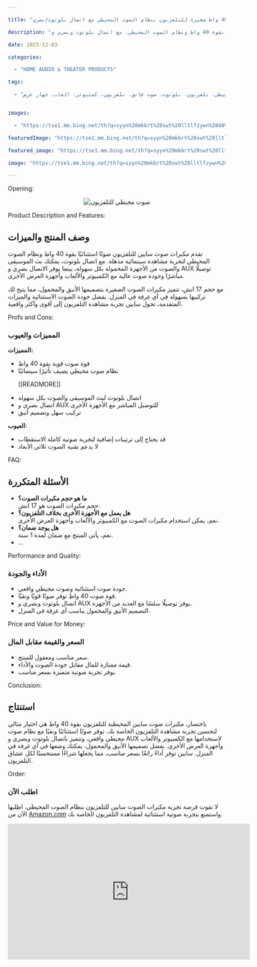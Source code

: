 ---
title: "سايين مكبرات صوت للتلفزيون 40 واط صغيرة للتلفزيون بنظام الصوت المحيطي مع اتصال بلوتوث/بصري/AUX للكمبيوتر/العاب/اجهزة العرض، 17 انش"
description: "تعرف على مكبرات صوت سايين الصغيرة المبتكرة للتلفزيون بقوة 40 واط ونظام الصوت المحيطي. مع اتصال بلوتوث وبصري و AUX، يمكنك استخدامها مع الكمبيوتر والألعاب وأجهزة العرض الأخرى. متوفر بحجم 17 انش، سايين يعد خيارًا مثاليًا لتحسين تجربة مشاهدة التلفزيون الخاصة بك."
date: 2023-12-03
categories:
  - "HOME AUDIO & THEATER PRODUCTS"
tags:
  - "مكبرات صوت، صوت محيطي، تلفزيون، بلوتوث، صوت فائق، تلفزيون، كمبيوتر، العاب، جهاز عرض"

images:
  - "https://tse1.mm.bing.net/th?q=syyn%20mkbrt%20swt%20lltlfzywn%2040%20wt%20sgyr%20lltlfzywn%20bnzm%20lswt%20lmhyty%20m%20tsl%20blwtwth%20bsry%20aux%20llkmbywtr%20l%20b%20jhz%20l%20rd%2017%20nsh%20kode%20asin%20b0c14c2ymx%20tag%20indrajaya%2020"
featuredImage: "https://tse1.mm.bing.net/th?q=syyn%20mkbrt%20swt%20lltlfzywn%2040%20wt%20sgyr%20lltlfzywn%20bnzm%20lswt%20lmhyty%20m%20tsl%20blwtwth%20bsry%20aux%20llkmbywtr%20l%20b%20jhz%20l%20rd%2017%20nsh%20kode%20asin%20b0c14c2ymx%20tag%20indrajaya%2020"
featured_image: "https://tse1.mm.bing.net/th?q=syyn%20mkbrt%20swt%20lltlfzywn%2040%20wt%20sgyr%20lltlfzywn%20bnzm%20lswt%20lmhyty%20m%20tsl%20blwtwth%20bsry%20aux%20llkmbywtr%20l%20b%20jhz%20l%20rd%2017%20nsh%20kode%20asin%20b0c14c2ymx%20tag%20indrajaya%2020"
image: "https://tse1.mm.bing.net/th?q=syyn%20mkbrt%20swt%20lltlfzywn%2040%20wt%20sgyr%20lltlfzywn%20bnzm%20lswt%20lmhyty%20m%20tsl%20blwtwth%20bsry%20aux%20llkmbywtr%20l%20b%20jhz%20l%20rd%2017%20nsh%20kode%20asin%20b0c14c2ymx%20tag%20indrajaya%2020"
---

Opening:

<center><p><img alt="صوت محيطي للتلفزيون" src="https://tse1.mm.bing.net/th?q=image سايين مكبرات صوت للتلفزيون 40 واط صغيرة للتلفزيون بنظام الصوت المحيطي مع اتصال بلوتوث/بصري/AUX للكمبيوتر/العاب/اجهزة العرض، 17 انش (KODE ASIN=B0C14C2YMX, TAG=indrajaya-20)"/></p></center>

Product Description and Features:

<h2>وصف المنتج والميزات</h2>

<p>تقدم مكبرات صوت سايين للتلفزيون صوتًا استثنائيًا بقوة 40 واط ونظام الصوت المحيطي لتجربة مشاهدة سينمائية مذهلة. مع اتصال بلوتوث، يمكنك بث الموسيقى والصوت من الأجهزة المحمولة بكل سهولة، بينما يوفر الاتصال بصري و AUX توصيلًا مباشرًا وجودة صوت عالية مع الكمبيوتر والألعاب وأجهزة العرض الأخرى.</p>

<p>مع حجم 17 انش، تتميز مكبرات الصوت الصغيرة بتصميمها الأنيق والمحمول، مما يتيح لك تركيبها بسهولة في أي غرفة في المنزل. بفضل جودة الصوت الاستثنائية والميزات المتقدمة، تحول سايين تجربة مشاهدة التلفزيون إلى أقوى وأكثر واقعية.</p>

Profs and Cons:

<h3>المميزات والعيوب</h3>

<p><strong>المميزات:</strong></p>

<ul>

<li>قوة صوت قوية بقوة 40 واط</li>

<li>نظام صوت محيطي يضيف تأثيرًا سينمائيًا</li>

 [[READMORE]] 



<li>اتصال بلوتوث لبث الموسيقى والصوت بكل سهولة</li>

<li>اتصال بصري و AUX للتوصيل المباشر مع الأجهزة الأخرى</li>

<li>تركيب سهل وتصميم أنيق</li>

</ul>

<p><strong>العيوب:</strong></p>

<ul>

<li>قد يحتاج إلى ترتيبات إضافية لتجربة صوتية كاملة الاستقطاب</li>

<li>لا يدعم تقنية الصوت ثلاثي الأبعاد</li>

</ul>

FAQ:

<h2>الأسئلة المتكررة</h2>

<ul>

<li><strong>ما هو حجم مكبرات الصوت؟</strong><br/>حجم مكبرات الصوت هو 17 انش.</li>

<li><strong>هل يعمل مع الأجهزة الأخرى بخلاف التلفزيون؟</strong><br/>نعم، يمكن استخدام مكبرات الصوت مع الكمبيوتر والألعاب وأجهزة العرض الأخرى.</li>

<li><strong>هل يوجد ضمان؟</strong><br/>نعم، يأتي المنتج مع ضمان لمدة 1 سنة.</li>

<li>...

</li></ul>

Performance and Quality:

<h3>الأداء والجودة</h3>

<ul>

<li>جودة صوت استثنائية وصوت محيطي واقعي.</li>

<li>قوة صوت 40 واط توفر صوتًا قويًا ونقيًا.</li>

<li>اتصال بلوتوث وبصري و AUX يوفر توصيلًا سلسًا مع العديد من الأجهزة.</li>

<li>التصميم الأنيق والمحمول يناسب أي غرفة في المنزل.</li>

</ul>

Price and Value for Money:

<h3>السعر والقيمة مقابل المال</h3>

<ul>

<li>سعر مناسب ومعقول للمنتج.</li>

<li>قيمة ممتازة للمال مقابل جودة الصوت والأداء.</li>

<li>يوفر تجربة صوتية متميزة بسعر مناسب.</li>

</ul>

Conclusion:

<h2>استنتاج</h2>

<p>باختصار، مكبرات صوت سايين المحيطية للتلفزيون بقوة 40 واط هي اختيار مثالي لتحسين تجربة مشاهدة التلفزيون الخاصة بك. توفر صوتًا استثنائيًا ونقيًا مع نظام صوت محيطي واقعي، وتتميز باتصال بلوتوث وبصري و AUX لاستخدامها مع الكمبيوتر والألعاب وأجهزة العرض الأخرى. بفضل تصميمها الأنيق والمحمول، يمكنك وضعها في أي غرفة في المنزل. سايين توفر أداءً رائعًا بسعر مناسب، مما يجعلها شراءًا مستحسنًا لكل عشاق التلفزيون.</p>

Order:

<h3>اطلب الآن</h3>

<p>لا تفوت فرصة تجربة مكبرات الصوت سايين للتلفزيون بنظام الصوت المحيطي. اطلبها الآن من <a href="https://www.amazon.com/dp/B0C14C2YMX/?tag=indrajaya-20">Amazon.com</a> واستمتع بتجربة صوتية استثنائية لمشاهدة التلفزيون الخاصة بك.</p>

<iframe width="560" height="315" src="https://www.youtube.com/embed/QfBBW1W0tU0" title="سايين مكبرات صوت للتلفزيون 40 واط صغيرة للتلفزيون بنظام الصوت المحيطي مع اتصال بلوتوث/بصري/Aux للكمبيوتر/العاب/اجهزة العرض، 17 انش (Kode Asin=B0C14C2Ymx, Tag=Indrajaya-20)" frameborder="0" allow="accelerometer; autoplay; clipboard-write; encrypted-media; gyroscope; picture-in-picture; web-share" allowfullscreen></iframe>